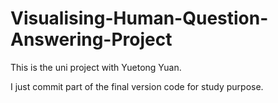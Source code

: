 # Visualising-Human-Question-Answering-Project
This is the uni project with Yuetong Yuan. 

I just commit part of the final version code for study purpose.
